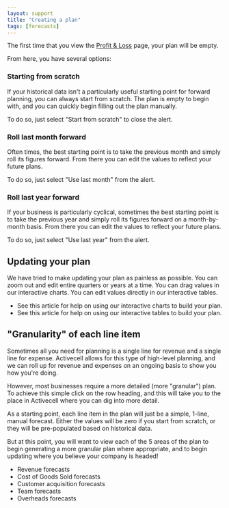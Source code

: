 ```yaml
---
layout: support
title: "Creating a plan"
tags: [forecasts]
---
```


The first time that you view the [Profit & Loss]() page, your plan will be empty.

From here, you have several options:

### Starting from scratch

If your historical data isn't a particularly useful starting point for forward planning, you can always start from scratch. The plan is empty to begin with, and you can quickly begin filling out the plan manually.

To do so, just select "Start from scratch" to close the alert.

### Roll last month forward

Often times, the best starting point is to take the previous month and simply roll its figures forward. From there you can edit the values to reflect your future plans.

To do so, just select "Use last month" from the alert.

### Roll last year forward

If your business is particularly cyclical, sometimes the best starting point is to take the previous year and simply roll its figures forward on a month-by-month basis. From there you can edit the values to reflect your future plans.

To do so, just select "Use last year" from the alert.

## Updating your plan

We have tried to make updating your plan as painless as possible. You can zoom out and edit entire quarters or years at a time. You can drag values in our interactive charts. You can edit values directly in our interactive tables.

* See this article for help on using our interactive charts to build your plan.
* See this article for help on using our interactive tables to build your plan.

## "Granularity" of each line item

Sometimes all you need for planning is a single line for revenue and a single line for expense. Activecell allows for this type of high-level planning, and we can roll up for revenue and expenses on an ongoing basis to show you how you're doing.

However, most businesses require a more detailed (more "granular") plan. To achieve this simple click on the row heading, and this will take you to the place in Activecell where you can dig into more detail.

As a starting point, each line item in the plan will just be a simple, 1-line, manual forecast. Either the values will be zero if you start from scratch, or they will be pre-populated based on historical data.

But at this point, you will want to view each of the 5 areas of the plan to begin generating a more granular plan where appropriate, and to begin updating where you believe your company is headed!

* Revenue forecasts
* Cost of Goods Sold forecasts
* Customer acquisition forecasts
* Team forecasts
* Overheads forecasts